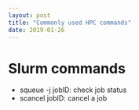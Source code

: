 ```yaml
---
layout: post
title: "Commonly used HPC commands"
date: 2019-01-26
---
```

<h1> Slurm commands </h1>
<ul> 
  <li> squeue -j jobID: check job status</li>
  <li>  scancel jobID: cancel a job</li>
</ul>

